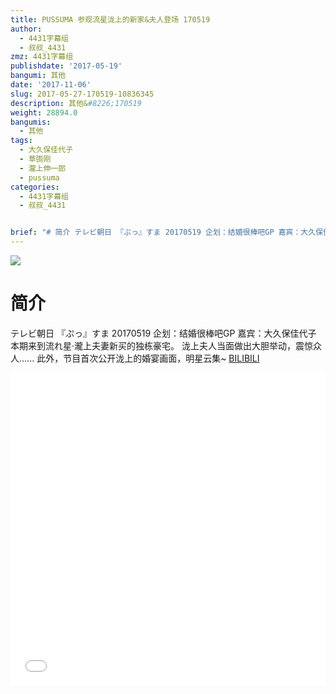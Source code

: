 ```yaml
---
title: PUSSUMA 参观流星泷上的新家&夫人登场 170519
author:
  - 4431字幕组
  - 叔叔_4431
zmz: 4431字幕组
publishdate: '2017-05-19'
bangumi: 其他
date: '2017-11-06'
slug: 2017-05-27-170519-10836345
description: 其他&#8226;170519
weight: 28894.0
bangumis:
  - 其他
tags:
  - 大久保佳代子
  - 草彅刚
  - 瀧上伸一郎
  - pussuma
categories:
  - 4431字幕组
  - 叔叔_4431


brief: "# 简介 テレビ朝日 『ぷっ』すま 20170519 企划：结婚很棒吧GP 嘉宾：大久保佳代子 本期来到流れ星·瀧上夫妻新买的独栋豪宅。 泷上夫人当面做出大胆举动，震惊众人...... 此外，节目首次公开泷上的婚宴画面，明星云集~"
---
```

![](https://i.imgur.com/mA5hTFu.png)
# 简介  
テレビ朝日 『ぷっ』すま 20170519
企划：结婚很棒吧GP  嘉宾：大久保佳代子
本期来到流れ星·瀧上夫妻新买的独栋豪宅。
泷上夫人当面做出大胆举动，震惊众人......
此外，节目首次公开泷上的婚宴画面，明星云集~
  [BILIBILI](https://www.bilibili.com/video/av10836345/)

  <iframe src="//www.bilibili.com/blackboard/player.html?aid=10836345" width="100%" height="500" frameborder="0" allowfullscreen="allowfullscreen"></iframe>
